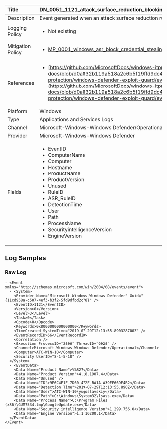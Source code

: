 | Title          | DN_0051_1121_attack_surface_reduction_blocking_mode_event       |
|:---------------|:------------------|
| Description    | Event generated when an attack surface reduction rule fires in block mode |
| Logging Policy | <ul><li> Not existing </li></ul> |
| Mitigation Policy |<ul><li>[MP_0001_windows_asr_block_credential_stealing_from_lsass](../Mitigation_Policies/MP_0001_windows_asr_block_credential_stealing_from_lsass.md)</li></ul> |
| References     | <ul><li>[https://github.com/MicrosoftDocs/windows-itpro-docs/blob/d0a832b119a518a2c6b5f19ffd9dc44f0328c9a6/windows/security/threat-protection/windows-defender-exploit-guard/evaluate-attack-surface-reduction.md](https://github.com/MicrosoftDocs/windows-itpro-docs/blob/d0a832b119a518a2c6b5f19ffd9dc44f0328c9a6/windows/security/threat-protection/windows-defender-exploit-guard/evaluate-attack-surface-reduction.md)</li></ul> |
| Platform       | Windows    |
| Type           | Applications and Services Logs        |
| Channel        | Microsoft-Windows-Windows Defender/Operational     |
| Provider       | Microsoft-Windows-Windows Defender    |
| Fields         | <ul><li>EventID</li><li>ComputerName</li><li>Computer</li><li>Hostname</li><li>ProductName</li><li>ProductVersion</li><li>Unused</li><li>RuleID</li><li>ASR_RuleID</li><li>DetectionTime</li><li>User</li><li>Path</li><li>ProcessName</li><li>SecurityintelligenceVersion</li><li>EngineVersion</li></ul> |


## Log Samples

### Raw Log

```
- <Event xmlns="http://schemas.microsoft.com/win/2004/08/events/event">
  - <System>
    <Provider Name="Microsoft-Windows-Windows Defender" Guid="{11cd958a-c507-4ef3-b3f2-5fd9dfbd2c78}" /> 
    <EventID>1121</EventID> 
    <Version>0</Version> 
    <Level>3</Level> 
    <Task>0</Task> 
    <Opcode>0</Opcode> 
    <Keywords>0x8000000000000000</Keywords> 
    <TimeCreated SystemTime="2019-07-29T12:13:55.890328700Z" /> 
    <EventRecordID>66</EventRecordID> 
    <Correlation /> 
    <Execution ProcessID="2896" ThreadID="6928" /> 
    <Channel>Microsoft-Windows-Windows Defender/Operational</Channel> 
    <Computer>ATC-WIN-10</Computer> 
    <Security UserID="S-1-5-18" /> 
  </System>
  - <EventData>
    <Data Name="Product Name">%%827</Data> 
    <Data Name="Product Version">4.18.1907.4</Data> 
    <Data Name="Unused" /> 
    <Data Name="ID">9E6C4E1F-7D60-472F-BA1A-A39EF669E4B2</Data> 
    <Data Name="Detection Time">2019-07-29T12:13:55.890Z</Data> 
    <Data Name="User">ATC-WIN-10\yugoslavskiy</Data> 
    <Data Name="Path">C:\Windows\System32\lsass.exe</Data> 
    <Data Name="Process Name">C:\Program Files (x86)\GUM7534.tmp\GoogleUpdate.exe</Data> 
    <Data Name="Security intelligence Version">1.299.756.0</Data> 
    <Data Name="Engine Version">1.1.16200.1</Data> 
  </EventData>
</Event>

```





